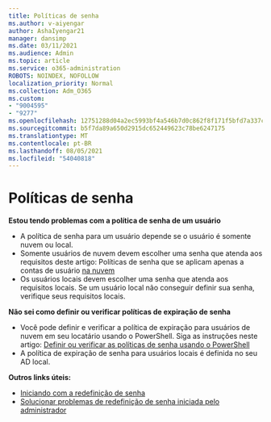 ```yaml
---
title: Políticas de senha
ms.author: v-aiyengar
author: AshaIyengar21
manager: dansimp
ms.date: 03/11/2021
ms.audience: Admin
ms.topic: article
ms.service: o365-administration
ROBOTS: NOINDEX, NOFOLLOW
localization_priority: Normal
ms.collection: Adm_O365
ms.custom:
- "9004595"
- "9277"
ms.openlocfilehash: 12751288d04a2ec5993bf4a546b7d0c862f8f171f5bfd7a337cb79cb95792056
ms.sourcegitcommit: b5f7da89a650d2915dc652449623c78be6247175
ms.translationtype: MT
ms.contentlocale: pt-BR
ms.lasthandoff: 08/05/2021
ms.locfileid: "54040818"
---
```

# <a name="password-policies"></a>Políticas de senha

**Estou tendo problemas com a política de senha de um usuário**

- A política de senha para um usuário depende se o usuário é somente nuvem ou local.
- Somente usuários de nuvem devem escolher uma senha que atenda aos requisitos deste artigo: Políticas de senha que se aplicam apenas a contas de usuário [na nuvem](https://docs.microsoft.com/azure/active-directory/authentication/concept-sspr-policy?WT.mc_id=Portal-Microsoft_Azure_Support#password-policies-that-only-apply-to-cloud-user-accounts)
- Os usuários locais devem escolher uma senha que atenda aos requisitos locais. Se um usuário local não conseguir definir sua senha, verifique seus requisitos locais.

**Não sei como definir ou verificar políticas de expiração de senha**

- Você pode definir e verificar a política de expiração para usuários de nuvem em seu locatário usando o PowerShell. Siga as instruções neste artigo: [Definir ou verificar as políticas de senha usando o PowerShell](https://docs.microsoft.com/azure/active-directory/authentication/concept-sspr-policy?WT.mc_id=Portal-Microsoft_Azure_Support#set-or-check-the-password-policies-by-using-powershell)
- A política de expiração de senha para usuários locais é definida no seu AD local.

**Outros links úteis:**
- [Iniciando com a redefinição de senha](https://docs.microsoft.com/azure/active-directory/authentication/concept-sspr-policy?WT.mc_id=Portal-Microsoft_Azure_Support#set-or-check-the-password-policies-by-using-powershell)
- [Solucionar problemas de redefinição de senha iniciada pelo administrador](https://docs.microsoft.com/azure/active-directory/active-directory-passwords-troubleshoot?WT.mc_id=Portal-Microsoft_Azure_Support#troubleshoot-the-password-reset-portal)
